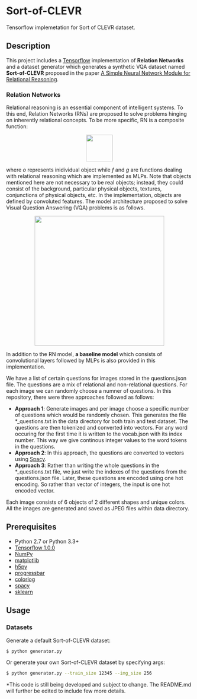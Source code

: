 # Sort-of-CLEVR
Tensorflow implemetation for Sort of CLEVR dataset.

## Description
This project includes a [Tensorflow](https://www.tensorflow.org/) implementation of **Relation Networks** and a dataset generator which generates a synthetic VQA dataset named **Sort-of-CLEVR** proposed in the paper [A Simple Neural Network Module for Relational Reasoning](https://arxiv.org/abs/1706.01427).

### Relation Networks

Relational reasoning is an essential component of intelligent systems. To this end, Relation Networks (RNs) are proposed to solve problems hinging on inherently relational concepts. To be more specific, RN is a composite function:

<p align="center">
    <img src="figure/rn_eq.png" height="72" />
</p>

where *o* represents inidividual object while *f* and *g* are functions dealing with relational reasoning which are implemented as MLPs. Note that objects mentioned here are not necessary to be real objects; instead, they could consist of the background, particular physical objects, textures, conjunctions of physical objects, etc. In the implementation, objects are defined by convoluted features. The model architecture proposed to solve Visual Question Answering (VQA) problems is as follows.

<p align="center">
    <img src="figure/RN.png" height="350" />
</p>

In addition to the RN model, **a baseline model** which consists of convolutional layers followed by MLPs is also provided in this implementation.

We have a list of certain questions for images stored in the questions.json file. The questions are a mix of relational and non-relational questions. For each image we can randomly choose a numner of questions. In this repository, there were three approaches followed as follows:
* **Approach 1**: Generate images and per image choose a specific number of questions which would be randomly chosen. This generates the file *_questions.txt in the data directory for both train and test dataset. The questions are then tokenized and converted into vectors. For any word occuring for the first time it is written to the vocab.json with its index number. This way we give continous integer values to the word tokens in the questions.
* **Approach 2**: In this approach, the questions are converted to vectors using [Spacy](https://spacy.io/).
* **Approach 3**: Rather than writing the whole questions in the *_questions.txt file, we just write the indexes of the questions from the questions.json file. Later, these questions are encoded using one hot encoding. So rather than vector of integers, the input is one hot encoded vector.

Each image consists of 6 objects of 2 different shapes and unique colors. All the images are generated and saved as JPEG files within data directory.

## Prerequisites

- Python 2.7 or Python 3.3+
- [Tensorflow 1.0.0](https://github.com/tensorflow/tensorflow/tree/r1.0)
- [NumPy](http://www.numpy.org/)
- [matplotlib](https://matplotlib.org/)
- [h5py](http://docs.h5py.org/en/latest/)
- [progressbar](http://progressbar-2.readthedocs.io/en/latest/index.html)
- [colorlog](https://github.com/borntyping/python-colorlog)
- [spacy](https://spacy.io/)
- [sklearn](https://scikit-learn.org/stable/)

## Usage

### Datasets

Generate a default Sort-of-CLEVR dataset:

```bash
$ python generator.py
```

Or generate your own Sort-of-CLEVR dataset by specifying args:

```bash
$ python generator.py --train_size 12345 --img_size 256
```

\*This code is still being developed and subject to change. The README.md will further be edited to include few more details.
